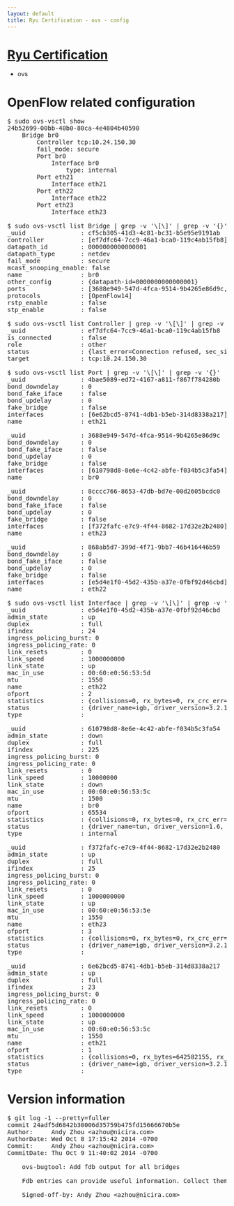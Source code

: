 ```yaml
---
layout: default
title: Ryu Certification - ovs - config
---
```

# [Ryu Certification](http://osrg.github.io/ryu/certification.html)
* ovs 

# OpenFlow related configuration
<pre>
$ sudo ovs-vsctl show
24b52699-00bb-40b0-80ca-4e4804b40590
    Bridge br0
        Controller tcp:10.24.150.30
        fail_mode: secure
        Port br0
            Interface br0
                type: internal
        Port eth21
            Interface eth21
        Port eth22
            Interface eth22
        Port eth23
            Interface eth23

$ sudo ovs-vsctl list Bridge | grep -v '\[\]' | grep -v '{}'
_uuid               : cf5cb305-41d3-4c81-bc31-b5e95e9191ab
controller          : [ef7dfc64-7cc9-46a1-bca0-119c4ab15fb8]
datapath_id         : 0000000000000001
datapath_type       : netdev
fail_mode           : secure
mcast_snooping_enable: false
name                : br0
other_config        : {datapath-id=0000000000000001}
ports               : [3688e949-547d-4fca-9514-9b4265e86d9c, 4bae5089-ed72-4167-a811-f867f784280b, 868ab5d7-399d-4f71-9bb7-46b416446b59, 8cccc766-8653-47db-bd7e-00d2605bcdc0]
protocols           : [OpenFlow14]
rstp_enable         : false
stp_enable          : false

$ sudo ovs-vsctl list Controller | grep -v '\[\]' | grep -v '{}'
_uuid               : ef7dfc64-7cc9-46a1-bca0-119c4ab15fb8
is_connected        : false
role                : other
status              : {last_error=Connection refused, sec_since_connect=742, sec_since_disconnect=2, state=BACKOFF}
target              : tcp:10.24.150.30

$ sudo ovs-vsctl list Port | grep -v '\[\]' | grep -v '{}'
_uuid               : 4bae5089-ed72-4167-a811-f867f784280b
bond_downdelay      : 0
bond_fake_iface     : false
bond_updelay        : 0
fake_bridge         : false
interfaces          : [6e62bcd5-8741-4db1-b5eb-314d8338a217]
name                : eth21

_uuid               : 3688e949-547d-4fca-9514-9b4265e86d9c
bond_downdelay      : 0
bond_fake_iface     : false
bond_updelay        : 0
fake_bridge         : false
interfaces          : [610798d8-8e6e-4c42-abfe-f034b5c3fa54]
name                : br0

_uuid               : 8cccc766-8653-47db-bd7e-00d2605bcdc0
bond_downdelay      : 0
bond_fake_iface     : false
bond_updelay        : 0
fake_bridge         : false
interfaces          : [f372fafc-e7c9-4f44-8682-17d32e2b2480]
name                : eth23

_uuid               : 868ab5d7-399d-4f71-9bb7-46b416446b59
bond_downdelay      : 0
bond_fake_iface     : false
bond_updelay        : 0
fake_bridge         : false
interfaces          : [e5d4e1f0-45d2-435b-a37e-0fbf92d46cbd]
name                : eth22

$ sudo ovs-vsctl list Interface | grep -v '\[\]' | grep -v '{}'
_uuid               : e5d4e1f0-45d2-435b-a37e-0fbf92d46cbd
admin_state         : up
duplex              : full
ifindex             : 24
ingress_policing_burst: 0
ingress_policing_rate: 0
link_resets         : 0
link_speed          : 1000000000
link_state          : up
mac_in_use          : 00:60:e0:56:53:5d
mtu                 : 1550
name                : eth22
ofport              : 2
statistics          : {collisions=0, rx_bytes=0, rx_crc_err=0, rx_dropped=0, rx_errors=0, rx_frame_err=0, rx_over_err=0, rx_packets=0, tx_bytes=1772933604, tx_dropped=0, tx_errors=0, tx_packets=72798442}
status              : {driver_name=igb, driver_version=3.2.10-k, firmware_version=2.10-9}
type                : 

_uuid               : 610798d8-8e6e-4c42-abfe-f034b5c3fa54
admin_state         : down
duplex              : full
ifindex             : 225
ingress_policing_burst: 0
ingress_policing_rate: 0
link_resets         : 0
link_speed          : 10000000
link_state          : down
mac_in_use          : 00:60:e0:56:53:5c
mtu                 : 1500
name                : br0
ofport              : 65534
statistics          : {collisions=0, rx_bytes=0, rx_crc_err=0, rx_dropped=0, rx_errors=0, rx_frame_err=0, rx_over_err=0, rx_packets=0, tx_bytes=0, tx_dropped=0, tx_errors=0, tx_packets=0}
status              : {driver_name=tun, driver_version=1.6, firmware_version=N/A}
type                : internal

_uuid               : f372fafc-e7c9-4f44-8682-17d32e2b2480
admin_state         : up
duplex              : full
ifindex             : 25
ingress_policing_burst: 0
ingress_policing_rate: 0
link_resets         : 0
link_speed          : 1000000000
link_state          : up
mac_in_use          : 00:60:e0:56:53:5e
mtu                 : 1550
name                : eth23
ofport              : 3
statistics          : {collisions=0, rx_bytes=0, rx_crc_err=0, rx_dropped=0, rx_errors=0, rx_frame_err=0, rx_over_err=0, rx_packets=0, tx_bytes=1128799408, tx_dropped=0, tx_errors=0, tx_packets=6479156}
status              : {driver_name=igb, driver_version=3.2.10-k, firmware_version=2.10-9}
type                : 

_uuid               : 6e62bcd5-8741-4db1-b5eb-314d8338a217
admin_state         : up
duplex              : full
ifindex             : 23
ingress_policing_burst: 0
ingress_policing_rate: 0
link_resets         : 0
link_speed          : 1000000000
link_state          : up
mac_in_use          : 00:60:e0:56:53:5c
mtu                 : 1550
name                : eth21
ofport              : 1
statistics          : {collisions=0, rx_bytes=642582155, rx_crc_err=0, rx_dropped=0, rx_errors=0, rx_frame_err=0, rx_over_err=0, rx_packets=123625739, tx_bytes=0, tx_dropped=0, tx_errors=0, tx_packets=0}
status              : {driver_name=igb, driver_version=3.2.10-k, firmware_version=2.10-9}
type                : 
</pre>

# Version information
<pre>
$ git log -1 --pretty=fuller
commit 24adf5d6842b30006d35759b475fd15666670b5e
Author:     Andy Zhou &lt;azhou@nicira.com&gt;
AuthorDate: Wed Oct 8 17:15:42 2014 -0700
Commit:     Andy Zhou &lt;azhou@nicira.com&gt;
CommitDate: Thu Oct 9 11:40:02 2014 -0700

    ovs-bugtool: Add fdb output for all bridges
    
    Fdb entries can provide useful information. Collect them in bugtool.
    
    Signed-off-by: Andy Zhou &lt;azhou@nicira.com&gt;
</pre>
